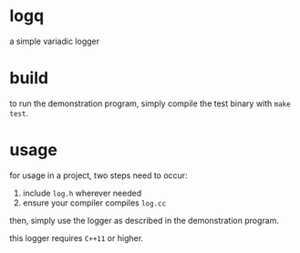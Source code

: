 # logq
a simple variadic logger

# build
to run the demonstration program, simply compile the test binary with `make test`.


# usage

for usage in a project, two steps need to occur:

1. include `log.h` wherever needed  
2. ensure your compiler compiles `log.cc`


then, simply use the logger as described in the demonstration program.

this logger requires `C++11` or higher.
